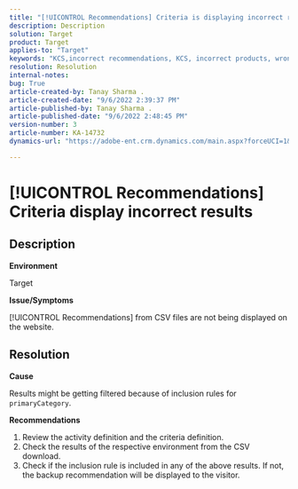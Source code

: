 ```yaml
---
title: "[!UICONTROL Recommendations] Criteria is displaying incorrect results"
description: Description
solution: Target
product: Target
applies-to: "Target"
keywords: "KCS,incorrect recommendations, KCS, incorrect products, wrong "
resolution: Resolution
internal-notes: 
bug: True
article-created-by: Tanay Sharma .
article-created-date: "9/6/2022 2:39:37 PM"
article-published-by: Tanay Sharma .
article-published-date: "9/6/2022 2:48:45 PM"
version-number: 3
article-number: KA-14732
dynamics-url: "https://adobe-ent.crm.dynamics.com/main.aspx?forceUCI=1&pagetype=entityrecord&etn=knowledgearticle&id=43ddcfba-f12d-ed11-9db1-002248086735"

---
```

# [!UICONTROL Recommendations] Criteria display incorrect results

## Description


<b>Environment</b>

Target



<b>Issue/Symptoms</b>

[!UICONTROL Recommendations] from CSV files are not being displayed on the website.


## Resolution


<b>Cause</b>

Results might be getting filtered because of inclusion rules for `primaryCategory`.



<b>Recommendations</b>

1. Review the activity definition and the criteria definition.
2. Check the results of the respective environment from the CSV download.
3. Check if the inclusion rule is included in any of the above results. If not, the backup recommendation will be displayed to the visitor.

